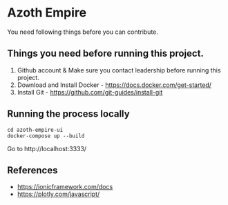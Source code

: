 # Azoth Empire

You need following things before you can contribute.

## Things you need before running this project.

1. Github account & Make sure you contact leadership before running this project.
2. Download and Install Docker - https://docs.docker.com/get-started/
3. Install Git - https://github.com/git-guides/install-git

## Running the process locally

```
cd azoth-empire-ui
docker-compose up --build
```

Go to http://localhost:3333/

## References

- https://ionicframework.com/docs
- https://plotly.com/javascript/
